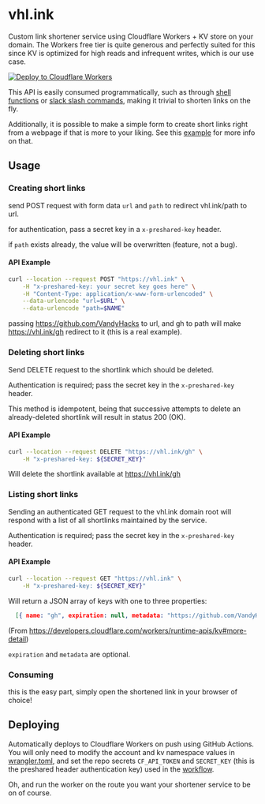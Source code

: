 # vhl.ink

Custom link shortener service using Cloudflare Workers + KV store on your domain. The Workers free tier is quite generous and perfectly suited for this since KV is optimized for high reads and infrequent writes, which is our use case. 

[![Deploy to Cloudflare Workers](https://deploy.workers.cloudflare.com/button)](https://deploy.workers.cloudflare.com/?url=https://github.com/VandyHacks/vhl.ink)

This API is easily consumed programmatically, such as through [shell functions](https://github.com/aadibajpai/dotfiles/blob/f1c58f7f19778c0d591b0a199427c519835a9614/fish/.config/fish/functions/shorten.fish#L1-L7) or [slack slash commands](https://github.com/VandyHacks/nimbus), making it trivial to shorten links on the fly.

Additionally, it is possible to make a simple form to create short links right from a webpage if that is more to your liking. See this [example](https://developers.cloudflare.com/workers/examples/read-post) for more info on that.

## Usage

### Creating short links
send POST request with form data `url` and `path` to redirect vhl.ink/path to url.

for authentication, pass a secret key in a `x-preshared-key` header.

if `path` exists already, the value will be overwritten (feature, not a bug).

#### API Example

```bash
curl --location --request POST "https://vhl.ink" \
    -H "x-preshared-key: your secret key goes here" \
    -H "Content-Type: application/x-www-form-urlencoded" \
    --data-urlencode "url=$URL" \
    --data-urlencode "path=$NAME"
```
passing https://github.com/VandyHacks to url, and gh to path will make https://vhl.ink/gh redirect to it (this is a real example).

### Deleting short links

Send DELETE request to the shortlink which should be deleted.

Authentication is required; pass the secret key in the `x-preshared-key` header.

This method is idempotent, being that successive attempts to delete an already-deleted shortlink
will result in status 200 (OK).

#### API Example

```bash
curl --location --request DELETE "https://vhl.ink/gh" \
    -H "x-preshared-key: ${SECRET_KEY}"
```

Will delete the shortlink available at https://vhl.ink/gh

### Listing short links

Sending an authenticated GET request to the vhl.ink domain root will respond with a list of all
shortlinks maintained by the service.

Authentication is required; pass the secret key in the `x-preshared-key` header.

#### API Example

```bash
curl --location --request GET "https://vhl.ink" \
    -H "x-preshared-key: ${SECRET_KEY}"
```

Will return a JSON array of keys with one to three properties:

```json
  [{ name: "gh", expiration: null, metadata: "https://github.com/VandyHacks/vaken"}, ...]
```
(From https://developers.cloudflare.com/workers/runtime-apis/kv#more-detail)

`expiration` and `metadata` are optional.

### Consuming

this is the easy part, simply open the shortened link in your browser of choice! 

## Deploying

Automatically deploys to Cloudflare Workers on push using GitHub Actions. You will only need to modify the account and kv namespace values in [wrangler.toml](wrangler.toml), and set the repo secrets `CF_API_TOKEN` and `SECRET_KEY` (this is the preshared header authentication key) used in the [workflow](.github/workflows/main.yml). 

Oh, and run the worker on the route you want your shortener service to be on of course.
